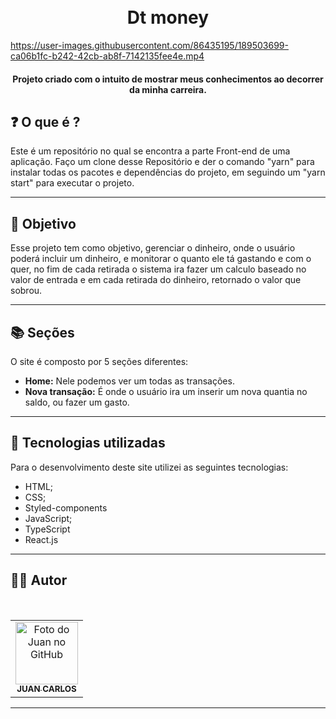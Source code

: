 <h1 align="center">
  <br>Dt money
</h1>

https://user-images.githubusercontent.com/86435195/189503699-ca06b1fc-b242-42cb-ab8f-7142135fee4e.mp4



<h4 align="center">
  Projeto criado com o intuito de mostrar meus conhecimentos ao decorrer da minha carreira.
</h4>

## ❓ O que é ?

Este é um repositório no qual se encontra a parte Front-end de uma aplicação. Faço um clone desse Repositório e der o comando "yarn" para instalar todas os pacotes e dependências do projeto, em seguindo um "yarn start" para executar o projeto.
<hr>

## 🎯 Objetivo

Esse projeto tem como objetivo, gerenciar o dinheiro, onde o usuário poderá incluir um dinheiro, e monitorar o quanto ele tá gastando e com o quer, no fim de cada retirada o sistema ira fazer um calculo baseado no valor de entrada e em cada retirada do dinheiro, retornado o valor que sobrou.

<hr>

## 📚 Seções

O site é composto por 5 seções diferentes:

- **Home:** Nele podemos ver um todas as transações.
- **Nova transação:** É onde o usuário ira um inserir um nova quantia no saldo, ou fazer um gasto.
---
## 💼 Tecnologias utilizadas

Para o desenvolvimento deste site utilizei as seguintes tecnologias:

- HTML;
- CSS;
- Styled-components
- JavaScript;
- TypeScript
- React.js
---

## 👨‍💻 Autor

 <br>
<table>
  <tr>
    <td align="center">
      <a href="https://github.com/JuanCarllos13">
        <img src="https://github.com/JuanCarllos13.png" width="100px;" height="100px" alt="Foto do Juan no GitHub"/><br>
        <sub>
          <b>JUAN CARLOS</b>
        </sub>
      </a>
    </td>
  </tr>
</table>
</table>
<hr>
